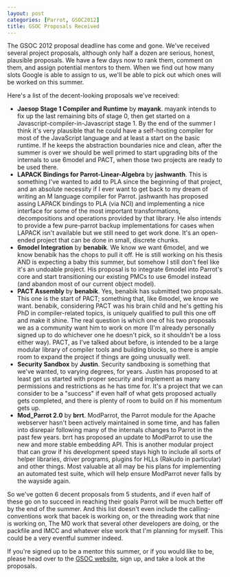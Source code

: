 ```yaml
---
layout: post
categories: [Parrot, GSOC2012]
title: GSOC Proposals Received
---
```


The GSOC 2012 proposal deadline has come and gone. We've received several
project proposals, although only half a dozen are serious, honest, plausible
proposals. We have a few days now to rank them, comment on them, and assign
potential mentors to them. When we find out how many slots Google is able to
assign to us, we'll be able to pick out which ones will be worked on this
summer.

Here's a list of the decent-looking proposals we've received:

* **Jaesop Stage 1 Compiler and Runtime** by **mayank**. mayank intends to
  fix up the last remaining bits of stage 0, then get started on a
  Javascript-compiler-in-Javascript stage 1. By the end of the summer I think
  it's very plausible that he could have a self-hosting compiler for most of the
  JavaScript language and at least a start on the basic runtime. If he keeps
  the abstraction boundaries nice and clean, after the summer is over we should
  be well primed to start upgrading bits of the internals to use 6model and
  PACT, when those two projects are ready to be used there.
* **LAPACK Bindings for Parrot-Linear-Algebra** by **jashwanth**. This is
  something I've wanted to add to PLA since the beginning of that project, and
  an absolute necessity if I ever want to get back to my dream of writing an
  M language compiler for Parrot. jashwanth has proposed assing LAPACK bindings
  to PLA (via NCI) and implementing a nice interface for some of the most
  important transformations, decompositions and operations provided by that
  library. He also intends to provide a few pure-parrot backup implementations
  for cases when LAPACK isn't available but we still need to get work done. It's
  an open-ended project that can be done in small, discrete chunks.
* **6model Integration** by **benabik**. We know we want 6model, and we know
  benabik has the chops to pull it off. He is still working on his thesis AND
  is expecting a baby this summer, but somehow I still don't feel like it's
  an undoable project. His proposal is to integrate 6model into Parrot's core
  and start transitioning our existing PMCs to use 6model instead (and abandon
  most of our current object model).
* **PACT Assembly** by **benabik**. Yes, benabik has submitted two proposals.
  This one is the start of PACT; something that, like 6model, we know we want.
  benabik, considering PACT was his brain child and he's getting his PhD in
  compiler-related topics, is uniquely qualified to pull this one off and
  make it shine. The real question is which one of his two proposals we as a
  community want him to work on more (I'm already personally signed up to
  do whichever one he doesn't pick, so it shouldn't be a loss either way). PACT,
  as I've talked about before, is intended to be a large modular library of
  compiler tools and building blocks, so there is ample room to expand the
  project if things are going unusually well.
* **Security Sandbox** by **Justin**. Security sandboxing is something that
  we've wanted, to varying degrees, for years. Justin has proposed to at least
  get us started with proper security and implement as many permissions and
  restrictions as he has time for. It's a project that we can consider to be
  a "success" if even half of what gets proposed actually gets completed, and
  there is plenty of room to build on if his momentum gets up.
* **Mod_Parrot 2.0** by **brrt**. ModParrot, the Parrot module for the Apache
  webserver hasn't been actively maintained in some time, and has fallen into
  disrepair following many of the internals changes to Parrot in the past few
  years. brrt has proposed an update to ModParrot to use the new and more
  stable embedding API. This is another modular project that can grow if his
  development speed stays high to include all sorts of helper libraries,
  driver programs, plugins for HLLs (Rakudo in particular) and other things.
  Most valuable at all may be his plans for implementing an automated test
  suite, which will help ensure ModParrot never falls by the wayside again.

So we've gotten 6 decent proposals from 5 students, and if even half of these go
on to succeed in reaching their goals Parrot will be much better off by the end
of the summer. And this list doesn't even include the calling-conventions work
that bacek is working on, or the threading work that nine is working on, The
M0 work that several other developers are doing, or the packfile and IMCC and
whatever else work that I'm planning for myself. This could be a very eventful
summer indeed.

If you're signed up to be a mentor this summer, or if you would like to be,
please head over to the [GSOC website](www.google-melange.com), sign up, and
take a look at the proposals.
